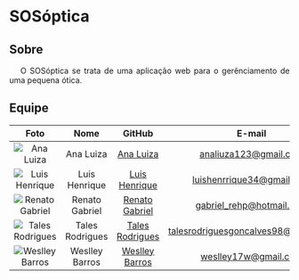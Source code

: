 # SOSóptica

## Sobre

<p style="text-indent: 20px; text-align: justify">
O SOSóptica se trata de uma aplicação web para o gerênciamento de uma pequena ótica.
</p>


## Equipe

|Foto | Nome | GitHub | E-mail |  |
|:--:|:--:|:--:|:--:|:--:|
| ![Ana Luiza](https://avatars.githubusercontent.com/u/90392277?v=4) | Ana Luiza |[Ana Luiza](https://github.com/anafernanndess) | analiuza123@gmail.com |  |
| ![Luis Henrique](https://avatars.githubusercontent.com/u/40144816?v=4) | Luis Henrique | [Luis Henrique](https://github.com/luishenrrique) | luishenrrique34@gmail.com |  |  
| ![Renato Gabriel](https://avatars.githubusercontent.com/u/76188480?v=4) | Renato Gabriel | [Renato Gabriel](https://github.com/Osidious) | gabriel_rehp@hotmail.com |  |  
| ![Tales Rodrigues](https://avatars.githubusercontent.com/u/70861660?v=4) | Tales Rodrigues | [Tales Rodrigues](https://github.com/TalesRG) | talesrodriguesgoncalves98@gmail.com |  |  
| ![Weslley Barros](https://avatars.githubusercontent.com/u/5719738?v=4) | Weslley Barros | [Weslley Barros](https://github.com/weslley17w) | weslley17w@gmail.com | |
